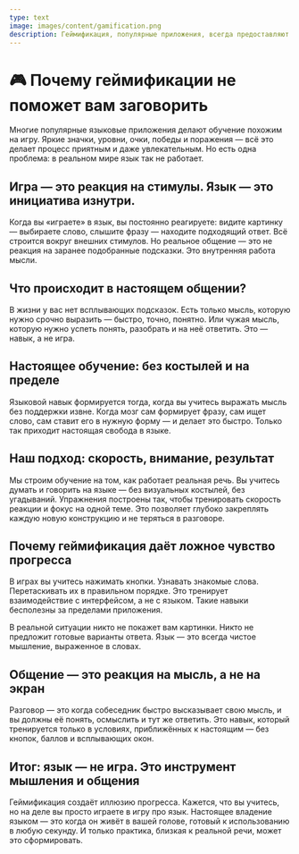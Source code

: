 ```yaml
---
type: text
image: images/content/gamification.png
description: Геймификация, популярные приложения, всегда предоставляют вам внешние стимулы. Это создает иллюзию обучения, но не дают реальных навыков владения языком
---
```


# 🎮 Почему геймификации не поможет вам заговорить

Многие популярные языковые приложения делают обучение похожим на игру. Яркие значки, уровни, очки, победы и поражения — всё это делает процесс приятным и даже увлекательным. Но есть одна проблема: в реальном мире язык так не работает.

## Игра — это реакция на стимулы. Язык — это инициатива изнутри.

Когда вы «играете» в язык, вы постоянно реагируете: видите картинку — выбираете слово, слышите фразу — находите подходящий ответ. Всё строится вокруг внешних стимулов. Но реальное общение — это не реакция на заранее подобранные подсказки. Это внутренняя работа мысли.

## Что происходит в настоящем общении?

В жизни у вас нет всплывающих подсказок. Есть только мысль, которую нужно срочно выразить — быстро, точно, понятно. Или чужая мысль, которую нужно успеть понять, разобрать и на неё ответить. Это — навык, а не игра.

## Настоящее обучение: без костылей и на пределе

Языковой навык формируется тогда, когда вы учитесь выражать мысль без поддержки извне. Когда мозг сам формирует фразу, сам ищет слово, сам ставит его в нужную форму — и делает это быстро. Только так приходит настоящая свобода в языке.

## Наш подход: скорость, внимание, результат

Мы строим обучение на том, как работает реальная речь. Вы учитесь думать и говорить на языке — без визуальных костылей, без угадываний. Упражнения построены так, чтобы тренировать скорость реакции и фокус на одной теме. Это позволяет глубоко закреплять каждую новую конструкцию и не теряться в разговоре.

## Почему геймификация даёт ложное чувство прогресса

В играх вы учитесь нажимать кнопки. Узнавать знакомые слова. Перетаскивать их в правильном порядке. Это тренирует взаимодействие с интерфейсом, а не с языком. Такие навыки бесполезны за пределами приложения.

В реальной ситуации никто не покажет вам картинки. Никто не предложит готовые варианты ответа. Язык — это всегда чистое мышление, выраженное в словах.

## Общение — это реакция на мысль, а не на экран

Разговор — это когда собеседник быстро высказывает свою мысль, и вы должны её понять, осмыслить и тут же ответить. Это навык, который тренируется только в условиях, приближённых к настоящим — без кнопок, баллов и всплывающих окон.

## Итог: язык — не игра. Это инструмент мышления и общения

Геймификация создаёт иллюзию прогресса. Кажется, что вы учитесь, но на деле вы просто играете в игру про язык. Настоящее владение языком — это когда он живёт в вашей голове, готовый к использованию в любую секунду. И только практика, близкая к реальной речи, может это сформировать.
